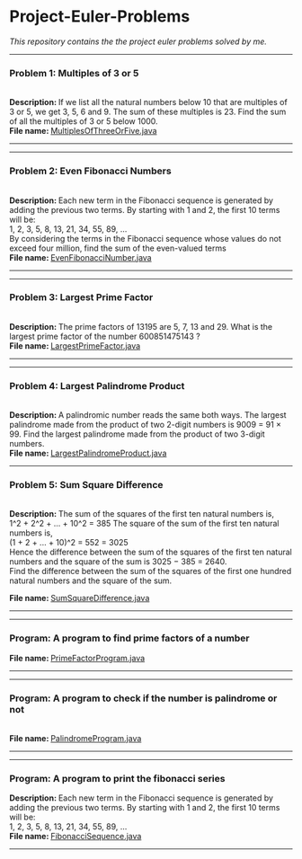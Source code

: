 # Project-Euler-Problems
<i>This repository contains the the project euler problems solved by me.</i>
<hr>
<h3> Problem 1: Multiples of 3 or 5 </h3><br>
<b> Description: </b> If we list all the natural numbers below 10 that are multiples of 3 or 5, we get 3, 5, 6 and 9. The sum of these multiples is 23. Find the sum of all the multiples of 3 or 5 below 1000. <br>
<b> File name: </b> <a href = "https://github.com/patilankita79/Project-Euler-Problems/blob/master/Project%20Euler/src/com/ankita/projecteuler/MultiplesOfThreeOrFive.java">MultiplesOfThreeOrFive.java </a> <br>
<hr>

<hr>
<h3> Problem 2: Even Fibonacci Numbers </h3><br>
<b> Description: </b> Each new term in the Fibonacci sequence is generated by adding the previous two terms. 
By starting with 1 and 2, the first 10 terms will be: <br>
1, 2, 3, 5, 8, 13, 21, 34, 55, 89, ...
<br>
By considering the terms in the Fibonacci sequence whose values do not exceed four million, 
find the sum of the even-valued terms <br>
<b> File name: </b><a href = "https://github.com/patilankita79/Project-Euler-Problems/blob/master/Project%20Euler/src/com/ankita/projecteuler/EvenFibonacciNumber.java">EvenFibonacciNumber.java </a><br>
<hr>

<hr>
<h3> Problem 3: Largest Prime Factor </h3><br>
<b> Description: </b>The prime factors of 13195 are 5, 7, 13 and 29.
   What is the largest prime factor of the number 600851475143 ? <br>
<b> File name: </b><a href = "">LargestPrimeFactor.java </a> <br>
<hr>

<hr>
<h3> Problem 4: Largest Palindrome Product </h3><br> 
<b> Description: </b>A palindromic number reads the same both ways. 
  The largest palindrome made from the product of two 2-digit numbers is 9009 = 91 × 99.
Find the largest palindrome made from the product of two 3-digit numbers.
<br>
<b> File name: </b> <a href = "https://github.com/patilankita79/Project-Euler-Problems/blob/master/Project%20Euler/src/com/ankita/projecteuler/LargestPrimeFactor.java">LargestPalindromeProduct.java </a><br>
<hr>

<h3> Problem 5: Sum Square Difference </h3><br>
<b> Description: </b> The sum of the squares of the first ten natural numbers is,<br>
	1^2 + 2^2 + ... + 10^2 = 385
	The square of the sum of the first ten natural numbers is,<br>
	(1 + 2 + ... + 10)^2 = 552 = 3025<br>
	Hence the difference between the sum of the squares of the first ten natural numbers and the square of the sum is 3025 − 385 =          2640.<br>
	Find the difference between the sum of the squares of the first one hundred natural numbers 
	and the square of the sum. <br>
  
<b> File name: </b> <a href = "https://github.com/patilankita79/Project-Euler-Problems/blob/master/Project%20Euler/src/com/ankita/projecteuler/SumSquareDifference.java">SumSquareDifference.java </a> <br>
<hr>


<hr>
<h3>Program: A program to find prime factors of a number </h3>
<b> File name: </b> <a href = "https://github.com/patilankita79/Project-Euler-Problems/blob/master/Project%20Euler/src/com/ankita/projecteuler/PrimeFactorProgram.java">PrimeFactorProgram.java </a><br>
<hr>

<hr>
<h3>Program: A program to check if the number is palindrome or not </h3><br>
<b> File name: </b> <a href = "https://github.com/patilankita79/Project-Euler-Problems/blob/master/Project%20Euler/src/com/ankita/projecteuler/PalindromeProgram.java">PalindromeProgram.java </a><br>
<hr>

<hr>
<h3>Program: A program to print the fibonacci series </h3>
<b>Description: </b>Each new term in the Fibonacci sequence is generated by adding the previous two terms. 
By starting with 1 and 2, the first 10 terms will be:
<br>
1, 2, 3, 5, 8, 13, 21, 34, 55, 89, ...
<br>
<b> File name: </b> <a href = "https://github.com/patilankita79/Project-Euler-Problems/blob/master/Project%20Euler/src/com/ankita/projecteuler/FibonacciSequence.java">FibonacciSequence.java </a><br>
<hr>
